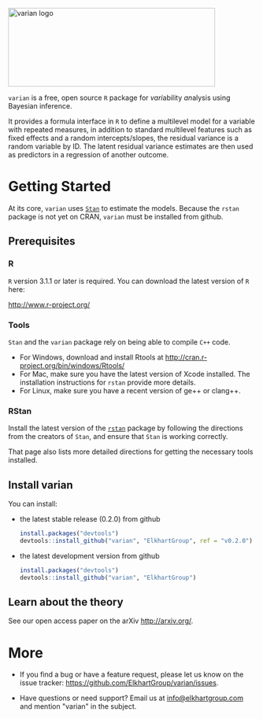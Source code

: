 <img src="https://elkhartgroup.com/images/varian_logo.png"
	 alt="varian logo"
	 style = "width: 420px; height: 160px;"/>
	 

`varian` is a free, open source `R` package for *vari*ability
*an*alysis using Bayesian inference.

It provides a formula interface in `R` to define a multilevel model
for a variable with repeated measures, in addition to standard
multilevel features such as fixed effects and a random
intercepts/slopes, the residual variance is a random variable by
ID.  The latent residual variance estimates are then used as
predictors in a regression of another outcome.

# Getting Started

At its core, `varian` uses [`Stan`](http://mc-stan.org) to estimate the
models.  Because the `rstan` package is not yet on CRAN, `varian` must
be installed from github.

## Prerequisites

### R

`R` version 3.1.1 or later is required.  You can download the latest
version of `R` here:

<http://www.r-project.org/>

### Tools

`Stan` and the `varian` package rely on being able to compile `C++`
code.

* For Windows, download and install Rtools at
  <http://cran.r-project.org/bin/windows/Rtools/>
* For Mac, make sure you have the latest version of Xcode installed.
  The installation instructions for `rstan` provide more details.
* For Linux, make sure you have a recent version of ge++ or clang++.

### RStan

Install the latest version of the 
[`rstan`](https://github.com/stan-dev/rstan/wiki/RStan-Getting-Started)
package by following the directions from the creators of `Stan`, and
ensure that `Stan` is working correctly.

That page also lists more detailed directions for getting the
necessary tools installed.

## Install varian

You can install:

* the latest stable release (0.2.0) from github

    ```R
	install.packages("devtools")
	devtools::install_github("varian", "ElkhartGroup", ref = "v0.2.0")
	```

* the latest development version from github

    ```R
	install.packages("devtools")
	devtools::install_github("varian", "ElkhartGroup")
	```

## Learn about the theory

See our open access paper on the arXiv <http://arxiv.org/>.


# More

* If you find a bug or have a feature request, please let us know on
  the issue tracker: <https://github.com/ElkhartGroup/varian/issues>.

* Have questions or need support?  Email us at info@elkhartgroup.com
  and mention "varian" in the subject.
